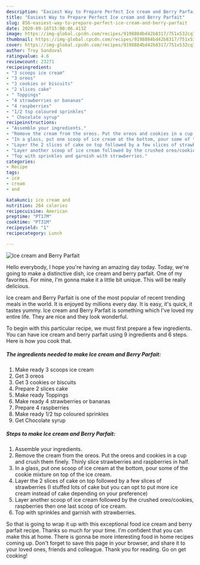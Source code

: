 ```yaml
---
description: "Easiest Way to Prepare Perfect Ice cream and Berry Parfait"
title: "Easiest Way to Prepare Perfect Ice cream and Berry Parfait"
slug: 856-easiest-way-to-prepare-perfect-ice-cream-and-berry-parfait
date: 2020-09-16T15:00:06.413Z
image: https://img-global.cpcdn.com/recipes/9198884bd42b8317/751x532cq70/ice-cream-and-berry-parfait-recipe-main-photo.jpg
thumbnail: https://img-global.cpcdn.com/recipes/9198884bd42b8317/751x532cq70/ice-cream-and-berry-parfait-recipe-main-photo.jpg
cover: https://img-global.cpcdn.com/recipes/9198884bd42b8317/751x532cq70/ice-cream-and-berry-parfait-recipe-main-photo.jpg
author: Troy Sandoval
ratingvalue: 4.6
reviewcount: 23271
recipeingredient:
- "3 scoops ice cream"
- "3 oreos"
- "3 cookies or biscuits"
- "2 slices cake"
- " Toppings"
- "4 strawberries or bananas"
- "4 raspberries"
- "1/2 tsp coloured sprinkles"
- " Chocolate syrup"
recipeinstructions:
- "Assemble your ingredients."
- "Remove the cream from the oreos. Put the oreos and cookies in a cup and crush them finely. Thinly slice strawberries and raspberries in half."
- "In a glass, put one scoop of ice cream at the bottom, pour some of the cookie mixture on top of the ice cream."
- "Layer the 2 slices of cake on top followed by a few slices of strawberries (I stuffed lots of cake but you can opt to put more ice cream instead of cake depending on your preference)"
- "Layer another scoop of ice cream followed by the crushed oreo/cookies, raspberries then one last scoop of ice cream."
- "Top with sprinkles and garnish with strawberries."
categories:
- Recipe
tags:
- ice
- cream
- and

katakunci: ice cream and 
nutrition: 264 calories
recipecuisine: American
preptime: "PT17M"
cooktime: "PT31M"
recipeyield: "1"
recipecategory: Lunch

---
```



![Ice cream and Berry Parfait](https://img-global.cpcdn.com/recipes/9198884bd42b8317/751x532cq70/ice-cream-and-berry-parfait-recipe-main-photo.jpg)

Hello everybody, I hope you're having an amazing day today. Today, we're going to make a distinctive dish, ice cream and berry parfait. One of my favorites. For mine, I'm gonna make it a little bit unique. This will be really delicious.



Ice cream and Berry Parfait is one of the most popular of recent trending meals in the world. It is enjoyed by millions every day. It is easy, it's quick, it tastes yummy. Ice cream and Berry Parfait is something which I've loved my entire life. They are nice and they look wonderful.


To begin with this particular recipe, we must first prepare a few ingredients. You can have ice cream and berry parfait using 9 ingredients and 6 steps. Here is how you cook that.

<!--inarticleads1-->

##### The ingredients needed to make Ice cream and Berry Parfait:

1. Make ready 3 scoops ice cream
1. Get 3 oreos
1. Get 3 cookies or biscuits
1. Prepare 2 slices cake
1. Make ready  Toppings
1. Make ready 4 strawberries or bananas
1. Prepare 4 raspberries
1. Make ready 1/2 tsp coloured sprinkles
1. Get  Chocolate syrup




<!--inarticleads2-->

##### Steps to make Ice cream and Berry Parfait:

1. Assemble your ingredients.
1. Remove the cream from the oreos. Put the oreos and cookies in a cup and crush them finely. Thinly slice strawberries and raspberries in half.
1. In a glass, put one scoop of ice cream at the bottom, pour some of the cookie mixture on top of the ice cream.
1. Layer the 2 slices of cake on top followed by a few slices of strawberries (I stuffed lots of cake but you can opt to put more ice cream instead of cake depending on your preference)
1. Layer another scoop of ice cream followed by the crushed oreo/cookies, raspberries then one last scoop of ice cream.
1. Top with sprinkles and garnish with strawberries.




So that is going to wrap it up with this exceptional food ice cream and berry parfait recipe. Thanks so much for your time. I'm confident that you can make this at home. There is gonna be more interesting food in home recipes coming up. Don't forget to save this page in your browser, and share it to your loved ones, friends and colleague. Thank you for reading. Go on get cooking!
